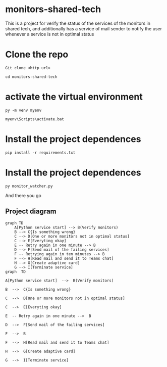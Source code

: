 # monitors-shared-tech

This is a project for verify the status of the services of the monitors in shared tech, and additionally has a service of mail sender to notify the user whenever a service is not in optimal status

# Clone the repo

    Git clone <http url>

    cd monitors-shared-tech

# activate the virtual environment

    py -m venv myenv

    myenv\Scripts\activate.bat

# Install the project dependences

    pip install -r requirements.txt

# Install the project dependences

    py monitor_watcher.py

And there you go

## Project diagram

```mermaid
graph TD
    A[Python service start] --> B(Verify monitors)
    B --> C{Is something wrong}
    C --> D[One or more monitors not in optimal status]
    C --> E[Everyting okay]
    E -- Retry again in one minute --> B
    D --> F[Send mail of the failing services]
    F -- Retrying again in ten minutes --> B
    F --> H[Read mail and send it to Teams chat]
    H --> G[Create adaptive card]
    G --> I[Terminate service]
graph  TD

A[Python service start]  -->  B(Verify monitors)

B  -->  C{Is something wrong}

C  -->  D[One or more monitors not in optimal status]

C  -->  E[Everyting okay]

E  -- Retry again in one minute -->  B

D  -->  F[Send mail of the failing services]

F  -->  B

F  -->  H[Read mail and send it to Teams chat]

H  -->  G[Create adaptive card]

G  -->  I[Terminate service]

```
